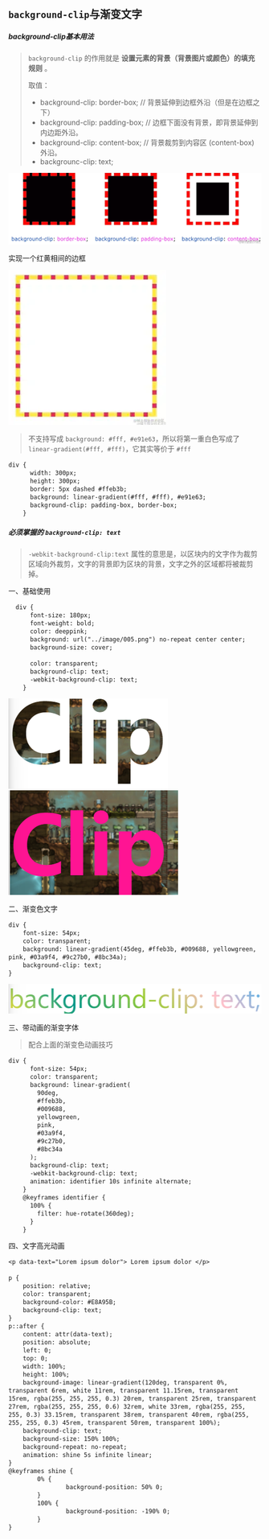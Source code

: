 ## `background-clip`与渐变文字


##### background-clip基本用法

> `background-clip` 的作用就是 **设置元素的背景（背景图片或颜色）的填充规则** 。
>
> 取值：
>
> * background-clip: border-box;  // 背景延伸到边框外沿（但是在边框之下）
> * background-clip: padding-box; // 边框下面没有背景，即背景延伸到内边距外沿。
> * background-clip: content-box; // 背景裁剪到内容区 (content-box) 外沿。
> * backgrounc-clip: text;

![1698767154224](image/渐变文字/1698767154224.png)

实现一个红黄相间的边框

![1698767188181](image/渐变文字/1698767188181.png)

> 不支持写成 `background: #fff, #e91e63`，所以将第一重白色写成了 `linear-gradient(#fff, #fff)`，它其实等价于 `#fff`

```
div {
      width: 300px;
      height: 300px;
      border: 5px dashed #ffeb3b;
      background: linear-gradient(#fff, #fff), #e91e63;
      background-clip: padding-box, border-box;
    }
```

##### 必须掌握的 `background-clip: text`

> `-webkit-background-clip:text` 属性的意思是，以区块内的文字作为裁剪区域向外裁剪，文字的背景即为区块的背景，文字之外的区域都将被裁剪掉。

一、基础使用

```
  div {
      font-size: 180px;
      font-weight: bold;
      color: deeppink;
      background: url("../image/005.png") no-repeat center center;
      background-size: cover;

      color: transparent;
      background-clip: text;
      -webkit-background-clip: text;
    }
```

![1698769112367](image/渐变文字/1698769112367.png)![1698769158807](image/渐变文字/1698769158807.png)

二、渐变色文字

```
div {
    font-size: 54px;
    color: transparent;
    background: linear-gradient(45deg, #ffeb3b, #009688, yellowgreen, pink, #03a9f4, #9c27b0, #8bc34a);
    background-clip: text;
}
```

![1698849341594](image/渐变文字/1698849341594.png)

三、带动画的渐变字体

> 配合上面的渐变色动画技巧

```
div {
      font-size: 54px;
      color: transparent;
      background: linear-gradient(
        90deg,
        #ffeb3b,
        #009688,
        yellowgreen,
        pink,
        #03a9f4,
        #9c27b0,
        #8bc34a
      );
      background-clip: text;
      -webkit-background-clip: text;
      animation: identifier 10s infinite alternate;
    }
    @keyframes identifier {
      100% {
        filter: hue-rotate(360deg);
      }
    }
```

四、文字高光动画

```
<p data-text="Lorem ipsum dolor"> Lorem ipsum dolor </p>

p {
    position: relative;
    color: transparent;
    background-color: #E8A95B;
    background-clip: text;
}
p::after {
    content: attr(data-text);
    position: absolute;
    left: 0;
    top: 0;
    width: 100%;
    height: 100%;
    background-image: linear-gradient(120deg, transparent 0%, transparent 6rem, white 11rem, transparent 11.15rem, transparent 15rem, rgba(255, 255, 255, 0.3) 20rem, transparent 25rem, transparent 27rem, rgba(255, 255, 255, 0.6) 32rem, white 33rem, rgba(255, 255, 255, 0.3) 33.15rem, transparent 38rem, transparent 40rem, rgba(255, 255, 255, 0.3) 45rem, transparent 50rem, transparent 100%);
    background-clip: text;
    background-size: 150% 100%;
    background-repeat: no-repeat;
    animation: shine 5s infinite linear;
}
@keyframes shine {
        0% {
                background-position: 50% 0;
        }
        100% {
                background-position: -190% 0;
        }
}
```
